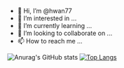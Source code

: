 - 👋 Hi, I’m @hwan77
- 👀 I’m interested in ...
- 🌱 I’m currently learning ...
- 💞️ I’m looking to collaborate on ...
- 📫 How to reach me ...

<!---
hwan77/hwan77 is a ✨ special ✨ repository because its `README.md` (this file) appears on your GitHub profile.
You can click the Preview link to take a look at your changes.
--->
![Anurag's GitHub stats](https://github-readme-stats.vercel.app/api?username=hwan77&show_icons=true&theme=radical)
[![Top Langs](https://github-readme-stats.vercel.app/api/top-langs/?username=hwan77)](https://github.com/anuraghazra/github-readme-stats)

